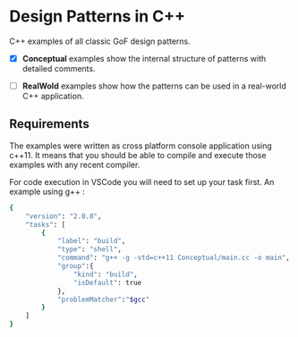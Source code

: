 # Design Patterns in C++

C++ examples of all classic GoF design patterns.

- [x] **Conceptual** examples show the internal structure of patterns with detailed comments.

- [ ] **RealWold** examples show how the patterns can be used in a real-world C++ application.

## Requirements

The examples were written as cross platform console application using c++11. It means that you should be able to compile and execute those examples with any recent compiler.

For code execution in VSCode you will need to set up your task first. An example using g++ :

```sh
{
    "version": "2.0.0",
    "tasks": [
        {
            "label": "build",
            "type": "shell",
            "command": "g++ -g -std=c++11 Conceptual/main.cc -o main",
            "group":{
                "kind": "build",
                "isDefault": true
            },
            "problemMatcher":"$gcc"
        }
    ]
}
```
